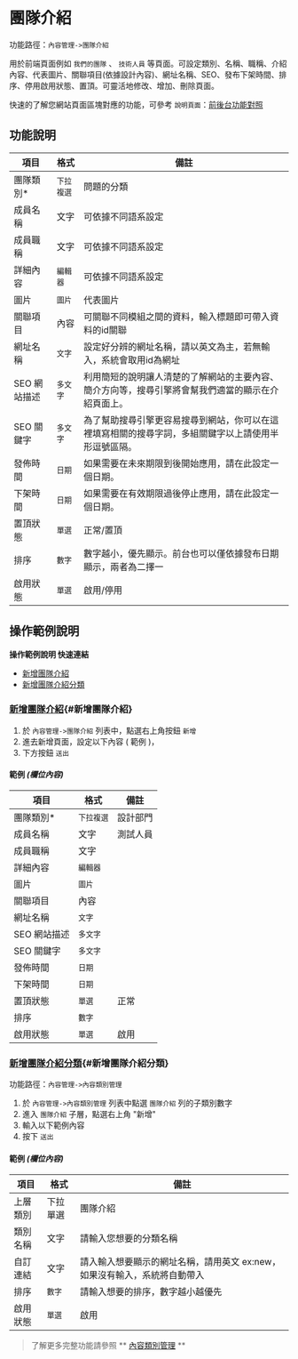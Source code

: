 # 團隊介紹

功能路徑：`內容管理->團隊介紹`

用於前端頁面例如 `我們的團隊` 、 `技術人員` 等頁面。可設定類別、名稱、職稱、介紹內容、代表圖片、關聯項目(依據設計內容)、網址名稱、SEO、發布下架時間、排序、停用啟用狀態、置頂。可靈活地修改、增加、刪除頁面。

快速的了解您網站頁面區塊對應的功能，可參考 `說明頁面`：[前後台功能對照](/guide/site)



##  功能說明

| 項目  | 格式 | 備註 |
|---|---|---|
|團隊類別*|`下拉複選`|問題的分類|
|成員名稱|文字|可依據不同語系設定|
|成員職稱|文字|可依據不同語系設定|
|詳細內容|`編輯器`|可依據不同語系設定|
|圖片|`圖片`|代表圖片|
|關聯項目|內容|可關聯不同模組之間的資料，輸入標題即可帶入資料的id關聯|
|網址名稱|`文字`|設定好分辨的網址名稱，請以英文為主，若無輸入，系統會取用id為網址|
|SEO 網站描述|`多文字`|利用簡短的說明讓人清楚的了解網站的主要內容、簡介方向等，搜尋引擎將會幫我們適當的顯示在介紹頁面上。|
|SEO 關鍵字|`多文字`|為了幫助搜尋引擎更容易搜尋到網站，你可以在這裡填寫相關的搜尋字詞，多組關鍵字以上請使用半形逗號區隔。|
|發佈時間|`日期`|如果需要在未來期限到後開始應用，請在此設定一個日期。|
|下架時間|`日期`|如果需要在有效期限過後停止應用，請在此設定一個日期。|
|置頂狀態|`單選`|正常/置頂|
|排序|`數字`|數字越小，優先顯示。前台也可以僅依據發布日期顯示，兩者為二擇一|
|啟用狀態|`單選`|啟用/停用|

##  操作範例說明

**操作範例說明 快速連結**

* [新增團隊介紹](/guide/article-team#新增團隊介紹)
* [新增團隊介紹分類](/guide/article-team#新增團隊介紹分類)

### [新增團隊介紹](/guide/article-team#新增團隊介紹){#新增團隊介紹}

1. 於 `內容管理->團隊介紹` 列表中，點選右上角按鈕 `新增` 
2. 進去新增頁面，設定以下內容 ( 範例 )，
3. 下方按鈕 `送出`

#### 範例 _(欄位內容)_

| 項目  | 格式 | 備註 |
|---|---|---|
|團隊類別*|`下拉複選`|設計部門|
|成員名稱|文字|測試人員|
|成員職稱|文字| |
|詳細內容|`編輯器`| |
|圖片|`圖片`| |
|關聯項目|內容| |
|網址名稱|`文字`| |
|SEO 網站描述|`多文字`| |
|SEO 關鍵字|`多文字`| |
|發佈時間|`日期`| |
|下架時間|`日期`| |
|置頂狀態|`單選`|正常|
|排序|`數字`| |
|啟用狀態|`單選`|啟用|





### [新增團隊介紹分類](/guide/article-team#新增團隊介紹分類){#新增團隊介紹分類}

功能路徑：`內容管理->內容類別管理`

1. 於 `內容管理->內容類別管理` 列表中點選 `團隊介紹` 列的子類別數字
2. 進入 `團隊介紹` 子層，點選右上角 "新增"
3. 輸入以下範例內容
4. 按下 `送出`

#### 範例 _(欄位內容)_

| 項目  | 格式 | 備註 |
|---|---|---|
|上層類別|下拉單選|團隊介紹|
|類別名稱|文字|請輸入您想要的分類名稱|
|自訂連結|文字|請入輸入想要顯示的網址名稱，請用英文 ex:new，如果沒有輸入，系統將自動帶入|
|排序|`數字`|請輸入想要的排序，數字越小越優先|
|啟用狀態|`單選`|啟用


> 了解更多完整功能請參照 ** [內容類別管理](/guide/article-category) **

